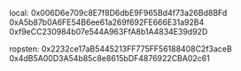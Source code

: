 local:
0x006D6e709c8E7f8D6dbE9F965Bd4f73a26Bd8BFd
0xA5b87b0A6FE54B6ee61a269f692FE666E31a92B4
0xf9eCC230984b07e544A963FfA8b1A4834E39d92D


ropsten:
0x2232ce17aB5445213FF775FF56188408C2f3aceB
0x4dB5A00D3A54b85c8e8615bDF4876922CBA02c61